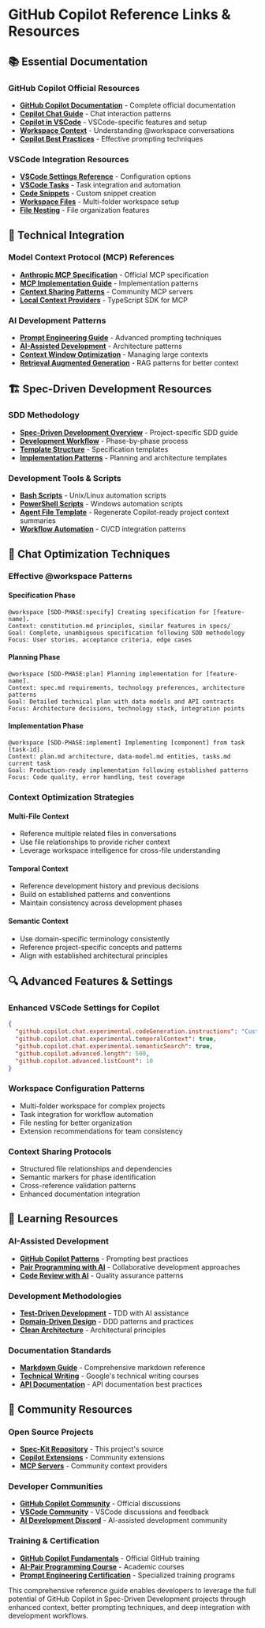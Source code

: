 # GitHub Copilot Reference Links & Resources

## 📚 Essential Documentation

### GitHub Copilot Official Resources
- **[GitHub Copilot Documentation](https://docs.github.com/en/copilot)** - Complete official documentation
- **[Copilot Chat Guide](https://docs.github.com/en/copilot/using-github-copilot/asking-github-copilot-questions-in-your-ide)** - Chat interaction patterns
- **[Copilot in VSCode](https://code.visualstudio.com/docs/copilot)** - VSCode-specific features and setup
- **[Workspace Context](https://code.visualstudio.com/docs/copilot/workspace-context)** - Understanding @workspace conversations
- **[Copilot Best Practices](https://github.blog/2023-06-20-how-to-write-better-prompts-for-github-copilot/)** - Effective prompting techniques

### VSCode Integration Resources
- **[VSCode Settings Reference](https://code.visualstudio.com/docs/getstarted/settings)** - Configuration options
- **[VSCode Tasks](https://code.visualstudio.com/docs/editor/tasks)** - Task integration and automation
- **[Code Snippets](https://code.visualstudio.com/docs/editor/userdefinedsnippets)** - Custom snippet creation
- **[Workspace Files](https://code.visualstudio.com/docs/editor/workspaces)** - Multi-folder workspace setup
- **[File Nesting](https://code.visualstudio.com/updates/v1_67#_explorer-file-nesting)** - File organization features

## 🔧 Technical Integration

### Model Context Protocol (MCP) References
- **[Anthropic MCP Specification](https://spec.modelcontextprotocol.io/)** - Official MCP specification
- **[MCP Implementation Guide](https://modelcontextprotocol.io/introduction)** - Implementation patterns
- **[Context Sharing Patterns](https://github.com/modelcontextprotocol/servers)** - Community MCP servers
- **[Local Context Providers](https://github.com/modelcontextprotocol/typescript-sdk)** - TypeScript SDK for MCP

### AI Development Patterns
- **[Prompt Engineering Guide](https://www.promptingguide.ai/)** - Advanced prompting techniques
- **[AI-Assisted Development](https://github.blog/2023-10-30-the-architecture-of-todays-llm-applications/)** - Architecture patterns
- **[Context Window Optimization](https://platform.openai.com/docs/guides/prompt-engineering)** - Managing large contexts
- **[Retrieval Augmented Generation](https://arxiv.org/abs/2005.11401)** - RAG patterns for better context

## 🏗️ Spec-Driven Development Resources

### SDD Methodology
- **[Spec-Driven Development Overview](../README-copilot.md)** - Project-specific SDD guide
- **[Development Workflow](./copilot-instructions.md#development-workflow)** - Phase-by-phase process
- **[Template Structure](../spec-template.md)** - Specification templates
- **[Implementation Patterns](../plan-template.md)** - Planning and architecture templates

### Development Tools & Scripts
- **[Bash Scripts](../../scripts/bash/)** - Unix/Linux automation scripts
- **[PowerShell Scripts](../../scripts/powershell/)** - Windows automation scripts
- **[Agent File Template](../agent-file-template.md)** - Regenerate Copilot-ready project context summaries
- **[Workflow Automation](./workflows/)** - CI/CD integration patterns

## 🎯 Chat Optimization Techniques

### Effective @workspace Patterns

#### Specification Phase
```
@workspace [SDD-PHASE:specify] Creating specification for [feature-name].
Context: constitution.md principles, similar features in specs/
Goal: Complete, unambiguous specification following SDD methodology
Focus: User stories, acceptance criteria, edge cases
```

#### Planning Phase
```
@workspace [SDD-PHASE:plan] Planning implementation for [feature-name].
Context: spec.md requirements, technology preferences, architecture patterns
Goal: Detailed technical plan with data models and API contracts
Focus: Architecture decisions, technology stack, integration points
```

#### Implementation Phase
```
@workspace [SDD-PHASE:implement] Implementing [component] from task [task-id].
Context: plan.md architecture, data-model.md entities, tasks.md current task
Goal: Production-ready implementation following established patterns
Focus: Code quality, error handling, test coverage
```

### Context Optimization Strategies

#### Multi-File Context
- Reference multiple related files in conversations
- Use file relationships to provide richer context
- Leverage workspace intelligence for cross-file understanding

#### Temporal Context
- Reference development history and previous decisions
- Build on established patterns and conventions
- Maintain consistency across development phases

#### Semantic Context
- Use domain-specific terminology consistently
- Reference project-specific concepts and patterns
- Align with established architectural principles

## 🔍 Advanced Features & Settings

### Enhanced VSCode Settings for Copilot
```json
{
  "github.copilot.chat.experimental.codeGeneration.instructions": "Custom instructions",
  "github.copilot.chat.experimental.temporalContext": true,
  "github.copilot.chat.experimental.semanticSearch": true,
  "github.copilot.advanced.length": 500,
  "github.copilot.advanced.listCount": 10
}
```

### Workspace Configuration Patterns
- Multi-folder workspace for complex projects
- Task integration for workflow automation
- File nesting for better organization
- Extension recommendations for team consistency

### Context Sharing Protocols
- Structured file relationships and dependencies
- Semantic markers for phase identification
- Cross-reference validation patterns
- Enhanced documentation integration

## 📖 Learning Resources

### AI-Assisted Development
- **[GitHub Copilot Patterns](https://github.blog/2023-06-20-how-to-write-better-prompts-for-github-copilot/)** - Prompting best practices
- **[Pair Programming with AI](https://martinfowler.com/articles/exploring-gen-ai.html)** - Collaborative development approaches
- **[Code Review with AI](https://github.blog/2023-05-17-how-github-copilot-is-getting-better-at-understanding-your-code/)** - Quality assurance patterns

### Development Methodologies
- **[Test-Driven Development](https://martinfowler.com/bliki/TestDrivenDevelopment.html)** - TDD with AI assistance
- **[Domain-Driven Design](https://martinfowler.com/tags/domain%20driven%20design.html)** - DDD patterns and practices
- **[Clean Architecture](https://blog.cleancoder.com/uncle-bob/2012/08/13/the-clean-architecture.html)** - Architectural principles

### Documentation Standards
- **[Markdown Guide](https://www.markdownguide.org/)** - Comprehensive markdown reference
- **[Technical Writing](https://developers.google.com/tech-writing)** - Google's technical writing courses
- **[API Documentation](https://swagger.io/resources/articles/best-practices-in-api-documentation/)** - API documentation best practices

## 🚀 Community Resources

### Open Source Projects
- **[Spec-Kit Repository](https://github.com/FractionEstate/development-spec-kit)** - This project's source
- **[Copilot Extensions](https://marketplace.visualstudio.com/search?term=copilot&target=VSCode)** - Community extensions
- **[MCP Servers](https://github.com/modelcontextprotocol/servers)** - Community context providers

### Developer Communities
- **[GitHub Copilot Community](https://github.com/community/community/discussions/categories/copilot)** - Official discussions
- **[VSCode Community](https://github.com/microsoft/vscode/discussions)** - VSCode discussions and feedback
- **[AI Development Discord](https://discord.gg/ai)** - AI-assisted development community

### Training & Certification
- **[GitHub Copilot Fundamentals](https://github.com/skills/copilot)** - Official GitHub training
- **[AI-Pair Programming Course](https://www.coursera.org/learn/ai-programming)** - Academic courses
- **[Prompt Engineering Certification](https://www.promptingguide.ai/resources)** - Specialized training programs

This comprehensive reference guide enables developers to leverage the full potential of GitHub Copilot in Spec-Driven Development projects through enhanced context, better prompting techniques, and deep integration with development workflows.
